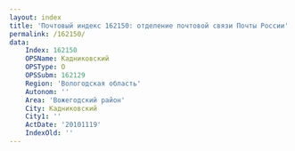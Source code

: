 ```yaml
---
layout: index
title: 'Почтовый индекс 162150: отделение почтовой связи Почты России'
permalink: /162150/
data:
    Index: 162150
    OPSName: Кадниковский
    OPSType: О
    OPSSubm: 162129
    Region: 'Вологодская область'
    Autonom: ''
    Area: 'Вожегодский район'
    City: Кадниковский
    City1: ''
    ActDate: '20101119'
    IndexOld: ''
---
```

